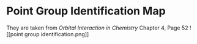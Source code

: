 # Point Group Identification Map
They are taken from *Orbital Interaction in Chemistry* Chapter 4, Page 52
![[point group identification.png]]